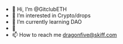 - 👋 Hi, I’m @GitclubETH
- 👀 I’m interested in Crypto/drops
- 🌱 I’m currently learning DAO
- 💞
- 📫 How to reach me dragonfive@skiff.com

<!---
GitclubETH/GitclubETH is a ✨ special ✨ repository because its `README.md` (this file) appears on your GitHub profile.
You can click the Preview link to take a look at your changes.
--->
